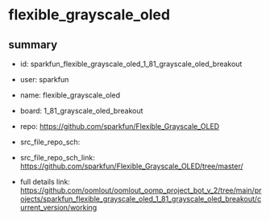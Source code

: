 # flexible_grayscale_oled
 
## summary 
* id: sparkfun_flexible_grayscale_oled_1_81_grayscale_oled_breakout
* user: sparkfun
* name: flexible_grayscale_oled
* board: 1_81_grayscale_oled_breakout
* repo: https://github.com/sparkfun/Flexible_Grayscale_OLED



* src_file_repo_sch: 
* src_file_repo_sch_link: https://github.com/sparkfun/Flexible_Grayscale_OLED/tree/master/
* full details link: https://github.com/oomlout/oomlout_oomp_project_bot_v_2/tree/main/projects/sparkfun_flexible_grayscale_oled_1_81_grayscale_oled_breakout/current_version/working  







